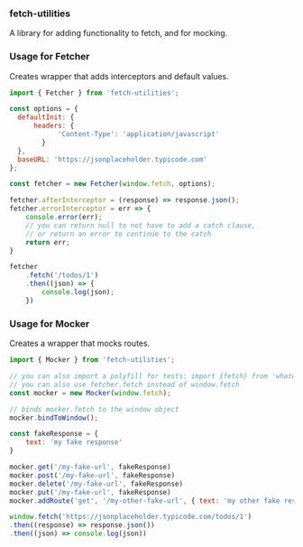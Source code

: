 ### fetch-utilities

A library for adding functionality to fetch, and for mocking.

### Usage for Fetcher

Creates wrapper that adds interceptors and default values.

```js
import { Fetcher } from 'fetch-utilities';

const options = {
  defaultInit: {
      headers: {
            'Content-Type': 'application/javascript'
        }  
  },
  baseURL: 'https://jsonplaceholder.typicode.com'
};

const fetcher = new Fetcher(window.fetch, options);

fetcher.afterInterceptor = (response) => response.json();
fetcher.errorInterceptor = err => {
    console.error(err);
    // you can return null to not have to add a catch clause, 
    // or return an error to continue to the catch
    return err; 
}

fetcher
    .fetch('/todos/1')
    .then((json) => {
        console.log(json);
    })
```

### Usage for Mocker

Creates a wrapper that mocks routes.

```js
import { Mocker } from 'fetch-utilities';

// you can also import a polyfill for tests: import {fetch} from 'whatwg-fetch';
// you can also use fetcher.fetch instead of window.fetch
const mocker = new Mocker(window.fetch);

// binds mocker.fetch to the window object
mocker.bindToWindow();

const fakeResponse = {
    text: 'my fake response'
}

mocker.get('/my-fake-url', fakeResponse)
mocker.post('/my-fake-url', fakeResponse)
mocker.delete('/my-fake-url', fakeResponse)
mocker.put('/my-fake-url', fakeResponse)
mocker.addRoute('get', '/my-other-fake-url', { text: 'my other fake response' })

window.fetch('https://jsonplaceholder.typicode.com/todos/1')
.then((response) => response.json())
.then((json) => console.log(json))
```

